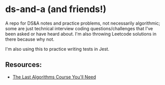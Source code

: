 # ds-and-a (and friends!)

A repo for DS&amp;A notes and practice problems, not necessarily algorithmic; some are just technical interview coding questions/challenges that I've been asked or have heard about. I'm also throwing Leetcode solutions in there because why not.

I'm also using this to practice writing tests in Jest.

## Resources:

- [The Last Algorithms Course You'll Need](https://frontendmasters.com/courses/algorithms/)
